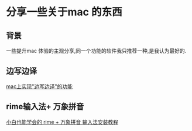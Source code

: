 # 分享一些关于mac 的东西 
## 背景
一些提升mac 体验的主观分享,同一个功能的软件我只推荐一种,是我认为最好的.

## 边写边译
[mac上实现"边写边译"的功能](data/mac上实现"边写边译"的功能.md)
## rime输入法+ 万象拼音
[小白也能学会的 rime + 万象拼音 输入法安装教程](data/小白也能学会的%20rime%20+%20万象拼音%20输入法安装教程.md)
